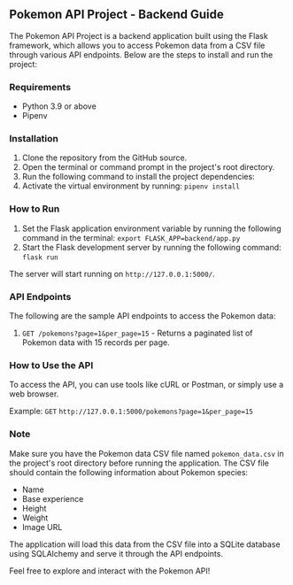 ## Pokemon API Project - Backend Guide

The Pokemon API Project is a backend application built using the Flask framework, which allows you to access Pokemon data from a CSV file through various API endpoints. Below are the steps to install and run the project:

### Requirements

- Python 3.9 or above
- Pipenv

### Installation

1. Clone the repository from the GitHub source.
2. Open the terminal or command prompt in the project's root directory.
3. Run the following command to install the project dependencies:
4. Activate the virtual environment by running: `pipenv install`


### How to Run

1. Set the Flask application environment variable by running the following command in the terminal: `export FLASK_APP=backend/app.py`
2. Start the Flask development server by running the following command: `flask run`


The server will start running on `http://127.0.0.1:5000/`.

### API Endpoints

The following are the sample API endpoints to access the Pokemon data:

1. `GET /pokemons?page=1&per_page=15` - Returns a paginated list of Pokemon data with 15 records per page.

### How to Use the API

To access the API, you can use tools like cURL or Postman, or simply use a web browser.

Example: `GET` `http://127.0.0.1:5000/pokemons?page=1&per_page=15`


### Note

Make sure you have the Pokemon data CSV file named `pokemon_data.csv` in the project's root directory before running the application. The CSV file should contain the following information about Pokemon species:

- Name
- Base experience
- Height
- Weight
- Image URL

The application will load this data from the CSV file into a SQLite database using SQLAlchemy and serve it through the API endpoints.

Feel free to explore and interact with the Pokemon API!



